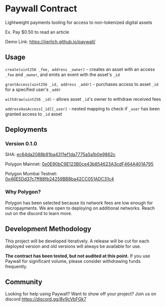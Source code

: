 # Paywall Contract

Lightweight payments tooling for access to non-tokenized digital assets

Ex. Pay $0.50 to read an article

Demo Link: https://jierlich.github.io/paywall/

## Usage
`create(uint256 _fee, address _owner)` - creates an asset with an access `_fee` and `_owner`, and emits an event with
the asset's `_id`

`grantAccess(uint256 _id, address _addr)` - purchases access to asset `_id` for a specified user's `_addr`

`withdraw(uint256 _id)` - allows asset `_id`'s owner to withdraw received fees

`addressHasAccess[_id][_user]` - nested mapping to check if `_user` has been granted access to `_id` asset

## Deployments

### Version 0.1.0

SHA: [ec64da2088b91ba4311ef1da7775a5a1b0e9862c](https://github.com/jierlich/paywall/releases/tag/0.1.0)

Polygon Mainnet: [0x0E90bC9E123B0ce43b854623A3cdF464A401A795](https://polygonscan.com/address/0x0e90bc9e123b0ce43b854623a3cdf464a401a795)

Polygon Mumbai Testnet: [0x46E5Dd37c7ff88fb24259BB8ba42CC051ADC31c4](https://mumbai.polygonscan.com/address/0x46E5Dd37c7ff88fb24259BB8ba42CC051ADC31c4)

### Why Polygon?
Polygon has been selected because its network fees are low enough for micropayments. We are open to deploying on additional networks. Reach out on the discord to learn more.

## Development Methodology
This project will be developed iteratively. A release will be cut for each deployed version and old versions will
always be available for use.

**The contract has been tested, but not audited at this point.** If you use Paywall for significant volume, please
consider withdrawing funds frequently.

## Community
Looking for help using Paywall? Want to show off your project? Join us on discord https://discord.gg/8v9cVbFGk7
